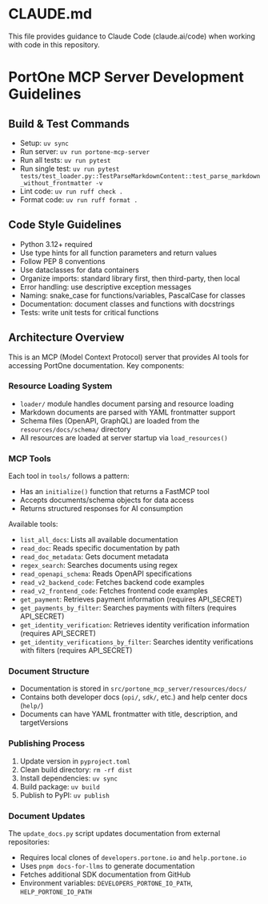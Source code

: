 # CLAUDE.md

This file provides guidance to Claude Code (claude.ai/code) when working with code in this repository.

# PortOne MCP Server Development Guidelines

## Build & Test Commands

- Setup: `uv sync`
- Run server: `uv run portone-mcp-server`
- Run all tests: `uv run pytest`
- Run single test: `uv run pytest tests/test_loader.py::TestParseMarkdownContent::test_parse_markdown_without_frontmatter -v`
- Lint code: `uv run ruff check .`
- Format code: `uv run ruff format .`

## Code Style Guidelines

- Python 3.12+ required
- Use type hints for all function parameters and return values
- Follow PEP 8 conventions
- Use dataclasses for data containers
- Organize imports: standard library first, then third-party, then local
- Error handling: use descriptive exception messages
- Naming: snake_case for functions/variables, PascalCase for classes
- Documentation: document classes and functions with docstrings
- Tests: write unit tests for critical functions

## Architecture Overview

This is an MCP (Model Context Protocol) server that provides AI tools for accessing PortOne documentation. Key components:

### Resource Loading System
- `loader/` module handles document parsing and resource loading
- Markdown documents are parsed with YAML frontmatter support
- Schema files (OpenAPI, GraphQL) are loaded from the `resources/docs/schema/` directory
- All resources are loaded at server startup via `load_resources()`

### MCP Tools
Each tool in `tools/` follows a pattern:
- Has an `initialize()` function that returns a FastMCP tool
- Accepts documents/schema objects for data access
- Returns structured responses for AI consumption

Available tools:
- `list_all_docs`: Lists all available documentation
- `read_doc`: Reads specific documentation by path
- `read_doc_metadata`: Gets document metadata
- `regex_search`: Searches documents using regex
- `read_openapi_schema`: Reads OpenAPI specifications
- `read_v2_backend_code`: Fetches backend code examples
- `read_v2_frontend_code`: Fetches frontend code examples
- `get_payment`: Retrieves payment information (requires API_SECRET)
- `get_payments_by_filter`: Searches payments with filters (requires API_SECRET)
- `get_identity_verification`: Retrieves identity verification information (requires API_SECRET)
- `get_identity_verifications_by_filter`: Searches identity verifications with filters (requires API_SECRET)

### Document Structure
- Documentation is stored in `src/portone_mcp_server/resources/docs/`
- Contains both developer docs (`opi/`, `sdk/`, etc.) and help center docs (`help/`)
- Documents can have YAML frontmatter with title, description, and targetVersions

### Publishing Process
1. Update version in `pyproject.toml`
2. Clean build directory: `rm -rf dist`
3. Install dependencies: `uv sync`
4. Build package: `uv build`
5. Publish to PyPI: `uv publish`

### Document Updates
The `update_docs.py` script updates documentation from external repositories:
- Requires local clones of `developers.portone.io` and `help.portone.io`
- Uses `pnpm docs-for-llms` to generate documentation
- Fetches additional SDK documentation from GitHub
- Environment variables: `DEVELOPERS_PORTONE_IO_PATH`, `HELP_PORTONE_IO_PATH`

